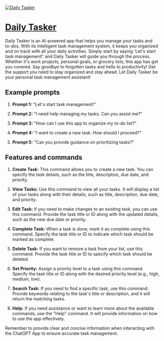 [![Daily Tasker](https://files.oaiusercontent.com/file-TyzBN2TkrzY30OJYjzAoyZkE?se=2123-10-16T13%3A48%3A28Z&sp=r&sv=2021-08-06&sr=b&rscc=max-age%3D31536000%2C%20immutable&rscd=attachment%3B%20filename%3DDALL%25C2%25B7E%25202023-11-09%252022.44.47%2520-%2520Create%2520an%2520anime-themed%2520icon%2520depicting%2520a%2520cute%2520AI%2520character%2520with%2520large%252C%2520friendly%2520eyes%2520and%2520a%2520warm%2520smile.%2520The%2520character%2520is%2520surrounded%2520by%2520holographic%2520displ.png&sig=/V7vlO2MxgEpyJhHiAsF%2BnvePgGBfIN%2BIrsriup0pP4%3D)](https://chat.openai.com/g/g-EEGhXG6hm-daily-tasker)

# [Daily Tasker](https://chat.openai.com/g/g-EEGhXG6hm-daily-tasker)

Daily Tasker is an AI-powered app that helps you manage your tasks and to-dos. With its intelligent task management system, it keeps you organized and on track with all your daily activities. Simply start by saying 'Let's start task management!' and Daily Tasker will guide you through the process. Whether it's work projects, personal goals, or grocery lists, this app has got you covered. Say goodbye to forgotten tasks and hello to productivity! Get the support you need to stay organized and stay ahead. Let Daily Tasker be your personal task management assistant!

## Example prompts

1. **Prompt 1:** "Let's start task management!"

2. **Prompt 2:** "I need help managing my tasks. Can you assist me?"

3. **Prompt 3:** "How can I use this app to organize my to-do list?"

4. **Prompt 4:** "I want to create a new task. How should I proceed?"

5. **Prompt 5:** "Can you provide guidance on prioritizing tasks?"

## Features and commands

1. **Create Task:** This command allows you to create a new task. You can specify the task details, such as the title, description, due date, and priority.

2. **View Tasks:** Use this command to view all your tasks. It will display a list of your tasks along with their details, such as title, description, due date, and priority.

3. **Edit Task:** If you need to make changes to an existing task, you can use this command. Provide the task title or ID along with the updated details, such as the new due date or priority.

4. **Complete Task:** When a task is done, mark it as complete using this command. Specify the task title or ID to indicate which task should be marked as complete.

5. **Delete Task:** If you want to remove a task from your list, use this command. Provide the task title or ID to specify which task should be deleted.

6. **Set Priority:** Assign a priority level to a task using this command. Specify the task title or ID along with the desired priority level (e.g., high, medium, low).

7. **Search Task:** If you need to find a specific task, use this command. Provide keywords relating to the task's title or description, and it will return the matching tasks.

8. **Help:** If you need assistance or want to learn more about the available commands, use the "Help" command. It will provide information on how to use the app effectively.

Remember to provide clear and concise information when interacting with the ChatGPT App to ensure accurate task management.